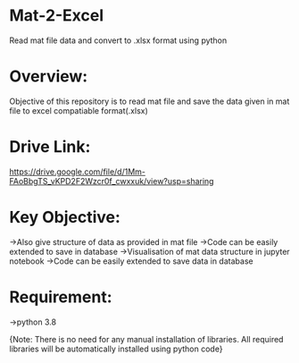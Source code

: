 # Mat-2-Excel
Read mat file data and convert to .xlsx format using python

# Overview:
Objective of this repository is to read mat file and save the data given in mat file to excel compatiable format(.xlsx) 

# Drive Link:
https://drive.google.com/file/d/1Mm-FAoBbgTS_vKPD2F2Wzcr0f_cwxxuk/view?usp=sharing

# Key Objective:
->Also give structure of data as provided in mat file
->Code can be easily extended to save in database
->Visualisation of mat data structure in jupyter notebook
->Code can be easily extended to save data in database


# Requirement:
->python 3.8 

{Note: There is no need for any manual installation of libraries. All required libraries will be automatically installed using python code}

